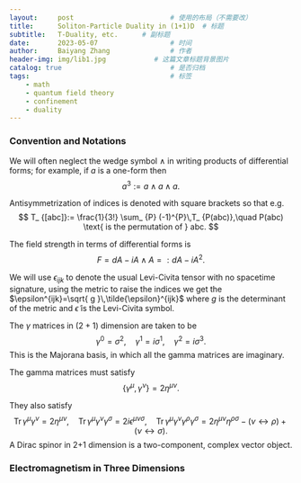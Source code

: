 ```yaml
---
layout:     post   				        # 使用的布局（不需要改）
title:      Soliton-Particle Duality in (1+1)D 	# 标题 
subtitle:   T-Duality, etc.      # 副标题
date:       2023-05-07			        # 时间
author:     Baiyang Zhang 				# 作者
header-img: img/lib1.jpg 	        # 这篇文章标题背景图片
catalog: true 						    # 是否归档
tags:								    # 标签
    - math
    - quantum field theory
    - confinement
    - duality
---
```


### Convention and Notations
We will often neglect the wedge symbol $\wedge$ in writing products of differential forms; for example, if $a$ is a one-form then 
$$
a^{3}:=a\wedge a\wedge a.
$$

Antisymmetrization of indices is denoted with square brackets so that e.g.
$$
T_ {[abc]}:= \frac{1}{3!} \sum_ {P} (-1)^{P}\,T_ {P(abc)},\quad  P(abc) \text{ is the permutation of } abc.
$$

The field strength in terms of differential forms is 
$$
F = dA -i A \wedge A=: dA-iA^{2}.
$$

We will use $\epsilon_ {ijk}$ to denote the usual Levi-Civita tensor with no spacetime signature, using the metric to raise the indices we get the $\epsilon^{ijk}=\sqrt{ g }\,\tilde{\epsilon}^{ijk}$ where $g$ is the determinant of the metric and $\tilde{\epsilon}$ is the Levi-Civita symbol. 

The $\gamma$ matrices in $(2+1)$ dimension are taken to be 
$$
\gamma^{0} = \sigma^{2}, \quad  \gamma^{1} = i\sigma^{1},\quad  \gamma^{2} = i\sigma^{3}.
$$
This is the Majorana basis, in which all the gamma matrices are imaginary. 

The gamma matrices must satisfy 
$$
\left\{ \gamma^{\mu},\gamma^{\nu} \right\} = 2\eta^{\mu \nu}.
$$

They also satisfy
$$
\mathrm{Tr}\,\gamma^{\mu}\gamma^{\nu} = 2\eta^{\mu \nu},\quad  \mathrm{Tr}\,\gamma^{\mu}\gamma^{\nu}\gamma^{\sigma} = 2i\epsilon^{\mu \nu \sigma},\quad  \mathrm{Tr}\,\gamma^{\mu}\gamma^{\nu}\gamma^{\rho}\gamma^{\sigma}=2\eta^{\mu \nu}\eta^{\rho \sigma}-(\nu \leftrightarrow \rho)+(\nu \leftrightarrow \sigma).
$$
A Dirac spinor in 2+1 dimension is a two-component, complex vector object. 

### Electromagnetism in Three Dimensions



